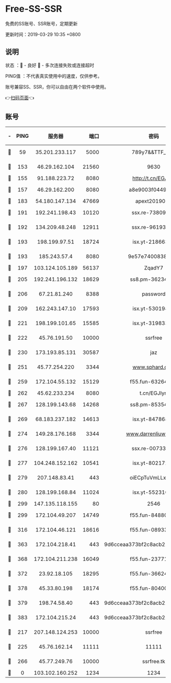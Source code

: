 # Free-SS-SSR

免费的SS账号、SSR账号，定期更新

更新时间：2019-03-29 10:35 +0800

## 说明

状态     ：🙂 - 良好 🙁 - 多次连接失败或连接超时

PING值   ：不代表真实使用中的速度，仅供参考。

账号兼容SS、SSR，你可以自由在两个软件中使用。

👉[扫码页面](https://liesauer.github.io/Free-SS-SSR/)👈

## 账号

|-|PING|服务器|端口|密码|加密方式|区域|
|:----:|:----:|:-----:|-----:|:----:|:----:|:----:|
|🙂|59|35.201.233.117|5000|789y7&&TTF_+><|aes-256-cfb|US|
|🙂|153|46.29.162.104|21560|9630|aes-128-ctr|RU|
|🙂|155|91.188.223.72|8080|http://t.cn/EGJIyrl|rc4-md5|RU|
|🙂|157|46.29.162.200|8080|a8e9003f0449cea5|chacha20-ietf|RU|
|🙂|183|54.180.147.134|47669|apext2019001|chacha20|KR|
|🙂|191|192.241.198.43|10120|ssx.re-73809534|aes-256-cfb|US|
|🙂|192|134.209.48.248|12911|ssx.re-96193114|aes-256-cfb|US|
|🙂|193|198.199.97.51|18724|isx.yt-21866336|aes-256-cfb|US|
|🙂|193|185.243.57.4|8080|9e57e7400838a01e|chacha20-ietf|US|
|🙂|197|103.124.105.189|56137|ZqadY7|chacha20|US|
|🙂|205|192.241.196.132|18629|ss8.pm-36234428|aes-256-cfb|US|
|🙂|206|67.21.81.240|8388|password|aes-256-cfb|US|
|🙂|209|162.243.147.10|17593|isx.yt-53019880|aes-256-cfb|US|
|🙂|221|198.199.101.65|15585|isx.yt-31983348|aes-256-cfb|US|
|🙂|222|45.76.191.50|10000|ssrfree|aes-256-cfb|SG|
|🙂|230|173.193.85.131|30587|jaz|aes-256-cfb|US|
|🙂|251|45.77.254.220|3344|www.sphard.com|aes-256-cfb|SG|
|🙂|259|172.104.55.132|15129|f55.fun-63264424|aes-256-cfb|SG|
|🙂|262|45.62.233.234|8080|t.cn/EGJIyrl|rc4-md5|CA|
|🙂|267|128.199.143.68|14268|ss8.pm-85354499|aes-256-cfb|SG|
|🙂|269|68.183.237.182|14613|isx.yt-84786883|aes-256-cfb|SG|
|🙂|274|149.28.176.168|3344|www.darrenliuwei.com|aes-256-cfb|AU|
|🙂|276|128.199.167.40|11121|ssx.re-00733888|aes-256-cfb|SG|
|🙂|277|104.248.152.162|10541|isx.yt-80217237|aes-256-cfb|SG|
|🙂|279|207.148.83.41|443|oiECpTuVmLLxk4Ts|aes-256-cfb|AU|
|🙂|280|128.199.168.84|11024|isx.yt-55231096|aes-256-cfb|SG|
|🙂|299|147.135.118.155|80|2546|chacha20|US|
|🙂|299|172.104.49.207|14749|f55.fun-84880621|aes-256-cfb|SG|
|🙂|316|172.104.46.121|18616|f55.fun-08933547|aes-256-cfb|SG|
|🙂|363|172.104.218.41|443|9d6cceaa373bf2c8acb22e60b6a58be6|aes-256-cfb|US|
|🙂|368|172.104.211.238|16049|f55.fun-23771656|aes-256-cfb|US|
|🙂|372|23.92.18.105|18295|f55.fun-36624119|aes-256-cfb|US|
|🙂|378|45.33.80.198|18174|f55.fun-80400904|aes-256-cfb|US|
|🙂|379|198.74.58.40|443|9d6cceaa373bf2c8acb22e60b6a58be6|aes-256-cfb|US|
|🙂|383|172.104.215.24|443|9d6cceaa373bf2c8acb22e60b6a58be6|aes-256-cfb|US|
|🙂|217|207.148.124.253|10000|ssrfree|aes-256-cfb|SG|
|🙂|225|45.76.162.14|11111|11111|aes-256-cfb|SG|
|🙂|266|45.77.249.76|10000|ssrfree.tk|aes-256-cfb|SG|
|🙁|0|103.102.160.252|1234|1234|rc4-md5|JP|
